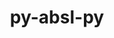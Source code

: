 ---
title: "py-absl-py"
layout: cache
categories: [package, develop-2024-03-24]
meta: {"versions": ["1.4.0"], "compilers": ["apple-clang@=15.0.0", "gcc@=11.4.0"], "oss": ["ubuntu22.04", "ventura"], "platforms": ["darwin", "linux"], "targets": ["aarch64", "neoverse_v1", "neoverse_v2", "x86_64_v3"], "stacks": ["e4s", "e4s-neoverse-v2", "e4s-neoverse_v1", "ml-darwin-aarch64-mps", "ml-linux-x86_64-cpu", "ml-linux-x86_64-cuda", "ml-linux-x86_64-rocm", "root"], "num_specs": 9, "num_specs_by_stack": {"root": 9, "ml-darwin-aarch64-mps": 1, "e4s-neoverse_v1": 2, "e4s-neoverse-v2": 2, "e4s": 2, "ml-linux-x86_64-cuda": 2, "ml-linux-x86_64-rocm": 1, "ml-linux-x86_64-cpu": 2}}
spec_details: [{"hash": "mxfbr6m5idxdxy43mn6sqke6kzsrrehy", "compiler": "apple-clang@=15.0.0", "versions": ["1.4.0"], "os": "ventura", "platform": "darwin", "target": "aarch64", "variants": ["build_system=python_pip"], "stacks": ["root", "ml-darwin-aarch64-mps"], "size": "-", "tarball": "https://binaries.spack.io/develop-2024-03-24/build_cache/darwin-ventura-aarch64/apple-clang-15.0.0/py-absl-py-1.4.0/darwin-ventura-aarch64-apple-clang-15.0.0-py-absl-py-1.4.0-mxfbr6m5idxdxy43mn6sqke6kzsrrehy.spack"}, {"hash": "dencmrvm2duhgveogce46jcyz2dzszii", "compiler": "gcc@=11.4.0", "versions": ["1.4.0"], "os": "ubuntu22.04", "platform": "linux", "target": "neoverse_v1", "variants": ["build_system=python_pip"], "stacks": ["e4s-neoverse_v1", "root"], "size": "-", "tarball": "https://binaries.spack.io/develop-2024-03-24/build_cache/linux-ubuntu22.04-neoverse_v1/gcc-11.4.0/py-absl-py-1.4.0/linux-ubuntu22.04-neoverse_v1-gcc-11.4.0-py-absl-py-1.4.0-dencmrvm2duhgveogce46jcyz2dzszii.spack"}, {"hash": "nziziabqedslfackz5wx3nqfk2ssxdaz", "compiler": "gcc@=11.4.0", "versions": ["1.4.0"], "os": "ubuntu22.04", "platform": "linux", "target": "neoverse_v1", "variants": ["build_system=python_pip"], "stacks": ["e4s-neoverse_v1", "root"], "size": "-", "tarball": "https://binaries.spack.io/develop-2024-03-24/build_cache/linux-ubuntu22.04-neoverse_v1/gcc-11.4.0/py-absl-py-1.4.0/linux-ubuntu22.04-neoverse_v1-gcc-11.4.0-py-absl-py-1.4.0-nziziabqedslfackz5wx3nqfk2ssxdaz.spack"}, {"hash": "qom6aqa5i557efpn3kpglibnc4qvzny4", "compiler": "gcc@=11.4.0", "versions": ["1.4.0"], "os": "ubuntu22.04", "platform": "linux", "target": "neoverse_v2", "variants": ["build_system=python_pip"], "stacks": ["root", "e4s-neoverse-v2"], "size": "-", "tarball": "https://binaries.spack.io/develop-2024-03-24/build_cache/linux-ubuntu22.04-neoverse_v2/gcc-11.4.0/py-absl-py-1.4.0/linux-ubuntu22.04-neoverse_v2-gcc-11.4.0-py-absl-py-1.4.0-qom6aqa5i557efpn3kpglibnc4qvzny4.spack"}, {"hash": "nachmtfnft7nqcjd56h5yqkizf67f75z", "compiler": "gcc@=11.4.0", "versions": ["1.4.0"], "os": "ubuntu22.04", "platform": "linux", "target": "neoverse_v2", "variants": ["build_system=python_pip"], "stacks": ["root", "e4s-neoverse-v2"], "size": "-", "tarball": "https://binaries.spack.io/develop-2024-03-24/build_cache/linux-ubuntu22.04-neoverse_v2/gcc-11.4.0/py-absl-py-1.4.0/linux-ubuntu22.04-neoverse_v2-gcc-11.4.0-py-absl-py-1.4.0-nachmtfnft7nqcjd56h5yqkizf67f75z.spack"}, {"hash": "5zq3qf6n47lgarhi33b2osb5z72v7ydj", "compiler": "gcc@=11.4.0", "versions": ["1.4.0"], "os": "ubuntu22.04", "platform": "linux", "target": "x86_64_v3", "variants": ["build_system=python_pip"], "stacks": ["root", "e4s"], "size": "-", "tarball": "https://binaries.spack.io/develop-2024-03-24/build_cache/linux-ubuntu22.04-x86_64_v3/gcc-11.4.0/py-absl-py-1.4.0/linux-ubuntu22.04-x86_64_v3-gcc-11.4.0-py-absl-py-1.4.0-5zq3qf6n47lgarhi33b2osb5z72v7ydj.spack"}, {"hash": "dc6immezp5vuky62bit6gu5fwj72kio6", "compiler": "gcc@=11.4.0", "versions": ["1.4.0"], "os": "ubuntu22.04", "platform": "linux", "target": "x86_64_v3", "variants": ["build_system=python_pip"], "stacks": ["ml-linux-x86_64-cuda", "root", "ml-linux-x86_64-rocm", "ml-linux-x86_64-cpu"], "size": "-", "tarball": "https://binaries.spack.io/develop-2024-03-24/build_cache/linux-ubuntu22.04-x86_64_v3/gcc-11.4.0/py-absl-py-1.4.0/linux-ubuntu22.04-x86_64_v3-gcc-11.4.0-py-absl-py-1.4.0-dc6immezp5vuky62bit6gu5fwj72kio6.spack"}, {"hash": "2jfxhn7wf6xt2lvdqsufxta7c3mfr24h", "compiler": "gcc@=11.4.0", "versions": ["1.4.0"], "os": "ubuntu22.04", "platform": "linux", "target": "x86_64_v3", "variants": ["build_system=python_pip"], "stacks": ["root", "e4s"], "size": "-", "tarball": "https://binaries.spack.io/develop-2024-03-24/build_cache/linux-ubuntu22.04-x86_64_v3/gcc-11.4.0/py-absl-py-1.4.0/linux-ubuntu22.04-x86_64_v3-gcc-11.4.0-py-absl-py-1.4.0-2jfxhn7wf6xt2lvdqsufxta7c3mfr24h.spack"}, {"hash": "x6agoqrilndxi6dzt66uk7ngmu2ofz7w", "compiler": "gcc@=11.4.0", "versions": ["1.4.0"], "os": "ubuntu22.04", "platform": "linux", "target": "x86_64_v3", "variants": ["build_system=python_pip"], "stacks": ["ml-linux-x86_64-cuda", "root", "ml-linux-x86_64-cpu"], "size": "-", "tarball": "https://binaries.spack.io/develop-2024-03-24/build_cache/linux-ubuntu22.04-x86_64_v3/gcc-11.4.0/py-absl-py-1.4.0/linux-ubuntu22.04-x86_64_v3-gcc-11.4.0-py-absl-py-1.4.0-x6agoqrilndxi6dzt66uk7ngmu2ofz7w.spack"}]
---